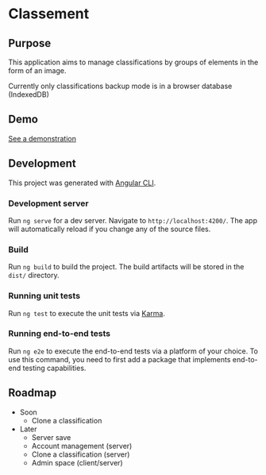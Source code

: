 # Classement

## Purpose

This application aims to manage classifications by groups of elements in the form of an image.

Currently only classifications backup mode is in a browser database (IndexedDB)

## Demo

[See a demonstration](http://test.ikilote.net/classement-demo/)

## Development

This project was generated with [Angular CLI](https://github.com/angular/angular-cli).

### Development server

Run `ng serve` for a dev server. Navigate to `http://localhost:4200/`. The app will automatically reload if you change any of the source files.

### Build

Run `ng build` to build the project. The build artifacts will be stored in the `dist/` directory.

### Running unit tests

Run `ng test` to execute the unit tests via [Karma](https://karma-runner.github.io).

### Running end-to-end tests

Run `ng e2e` to execute the end-to-end tests via a platform of your choice. To use this command, you need to first add a package that implements end-to-end testing capabilities.

## Roadmap

-   Soon
    -   Clone a classification
-   Later
    -   Server save
    -   Account management (server)
    -   Clone a classification (server)
    -   Admin space (client/server)
